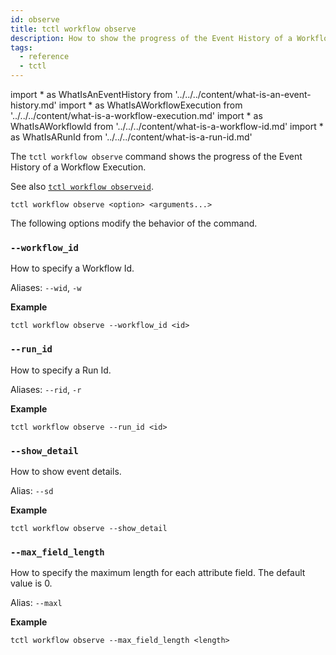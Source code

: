 ```yaml
---
id: observe
title: tctl workflow observe
description: How to show the progress of the Event History of a Workflow Execution using tctl.
tags:
  - reference
  - tctl
---
```


<!-- prettier-ignore -->
import * as WhatIsAnEventHistory from '../../../content/what-is-an-event-history.md'
import * as WhatIsAWorkflowExecution from '../../../content/what-is-a-workflow-execution.md'
import * as WhatIsAWorkflowId from '../../../content/what-is-a-workflow-id.md'
import * as WhatIsARunId from '../../../content/what-is-a-run-id.md'

The `tctl workflow observe` command shows the progress of the <preview page={WhatIsAnEventHistory}>Event History</preview> of a <preview page={WhatIsAWorkflowExecution}>Workflow Execution</preview>.

See also [`tctl workflow observeid`](./observeid.md).

`tctl workflow observe <option> <arguments...>`

The following options modify the behavior of the command.

### `--workflow_id`

How to specify a <preview page={WhatIsAWorkflowId}>Workflow Id</preview>.

Aliases: `--wid`, `-w`

**Example**

```
tctl workflow observe --workflow_id <id>
```

### `--run_id`

How to specify a <preview page={WhatIsARunId}>Run Id</preview>.

Aliases: `--rid`, `-r`

**Example**

```
tctl workflow observe --run_id <id>
```

### `--show_detail`

How to show event details.

Alias: `--sd`

**Example**

```
tctl workflow observe --show_detail
```

### `--max_field_length`

How to specify the maximum length for each attribute field.
The default value is 0.

Alias: `--maxl`

**Example**

```
tctl workflow observe --max_field_length <length>
```
